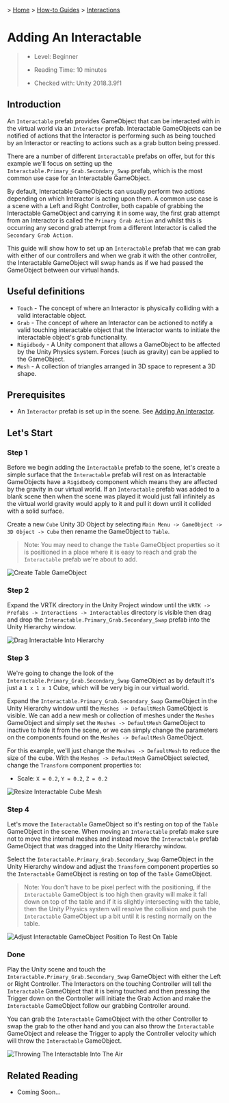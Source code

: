 &gt; [Home](../../../../README.md) &gt; [How-to Guides](../../README.md) &gt; [Interactions](../README.md)

# Adding An Interactable

> * Level: Beginner
>
> * Reading Time: 10 minutes
>
> * Checked with: Unity 2018.3.9f1

## Introduction

An `Interactable` prefab provides GameObject that can be interacted with in the virtual world via an `Interactor` prefab. Interactable GameObjects can be notified of actions that the Interactor is performing such as being touched by an Interactor or reacting to actions such as a grab button being pressed.

There are a number of different `Interactable` prefabs on offer, but for this example we'll focus on setting up the `Interactable.Primary_Grab.Secondary_Swap` prefab, which is the most common use case for an Interactable GameObject.

By default, Interactable GameObjects can usually perform two actions depending on which Interactor is acting upon them. A common use case is a scene with a Left and Right Controller, both capable of grabbing the Interactable GameObject and carrying it in some way, the first grab attempt from an Interactor is called the `Primary Grab Action` and whilst this is occurring any second grab attempt from a different Interactor is called the `Secondary Grab Action`.

This guide will show how to set up an `Interactable` prefab that we can grab with either of our controllers and when we grab it with the other controller, the Interactable GameObject will swap hands as if we had passed the GameObject between our virtual hands.

## Useful definitions

* `Touch` - The concept of where an Interactor is physically colliding with a valid interactable object.
* `Grab` - The concept of where an Interactor can be actioned to notify a valid touching interactable object that the Interactor wants to initiate the interactable object's grab functionality.
* `Rigidbody` - A Unity component that allows a GameObject to be affected by the Unity Physics system. Forces (such as gravity) can be applied to the GameObject.
* `Mesh` - A collection of triangles arranged in 3D space to represent a 3D shape.

## Prerequisites

* An `Interactor` prefab is set up in the scene. See [Adding An Interactor](../AddingAnInteractor/README.md).

## Let's Start

### Step 1

Before we begin adding the `Interactable` prefab to the scene, let's create a simple surface that the `Interactable` prefab will rest on as Interactable GameObjects have a `Rigidbody` component which means they are affected by the gravity in our virtual world. If an `Interactable` prefab was added to a blank scene then when the scene was played it would just fall infinitely as the virtual world gravity would apply to it and pull it down until it collided with a solid surface.

Create a new `Cube` Unity 3D Object by selecting `Main Menu -> GameObject -> 3D Object -> Cube` then rename the GameObject to `Table`.

> Note: You may need to change the `Table` GameObject properties so it is positioned in a place where it is easy to reach and grab the `Interactable` prefab we're about to add.

![Create Table GameObject](assets/images/CreateTableGameObject.png)

### Step 2

Expand the VRTK directory in the Unity Project window until the `VRTK -> Prefabs -> Interactions -> Interactables` directory is visible then drag and drop the `Interactable.Primary_Grab.Secondary_Swap` prefab into the Unity Hierarchy window.

![Drag Interactable Into Hierarchy](assets/images/DragInteractableIntoHierarchy.png)

### Step 3

We're going to change the look of the `Interactable.Primary_Grab.Secondary_Swap` GameObject as by default it's just a `1 x 1 x 1` Cube, which will be very big in our virtual world.

Expand the `Interactable.Primary_Grab.Secondary_Swap` GameObject in the Unity Hierarchy window until the `Meshes -> DefaultMesh` GameObject is visible. We can add a new mesh or collection of meshes under the `Meshes` GameObject and simply set the `Meshes -> DefaultMesh` GameObject to inactive to hide it from the scene, or we can simply change the parameters on the components found on the `Meshes -> DefaultMesh` GameObject.

For this example, we'll just change the `Meshes -> DefaultMesh` to reduce the size of the cube. With the `Meshes -> DefaultMesh` GameObject selected, change the `Transform` component properties to:

* Scale: `X = 0.2`, `Y = 0.2`, `Z = 0.2`

![Resize Interactable Cube Mesh](assets/images/ResizeInteractableCubeMesh.png)

### Step 4

Let's move the `Interactable` GameObject so it's resting on top of the `Table` GameObject in the scene. When moving an `Interactable` prefab make sure not to move the internal meshes and instead move the `Interactable` prefab GameObject that was dragged into the Unity Hierarchy window.

Select the `Interactable.Primary_Grab.Secondary_Swap` GameObject in the Unity Hierarchy window and adjust the `Transform` component properties so the `Interactable` GameObject is resting on top of the `Table` GameObject.

> Note: You don't have to be pixel perfect with the positioning, if the `Interactable` GameObject is too high then gravity will make it fall down on top of the table and if it is slightly intersecting with the table, then the Unity Physics system will resolve the collision and push the `Interactable` GameObject up a bit until it is resting normally on the table.

![Adjust Interactable GameObject Position To Rest On Table](assets/images/AdjustInteractableGameObjectPositionToRestOnTable.png)

### Done

Play the Unity scene and touch the `Interactable.Primary_Grab.Secondary_Swap` GameObject with either the Left or Right Controller. The Interactors on the touching Controller will tell the `Interactable` GameObject that it is being touched and then pressing the Trigger down on the Controller will initiate the Grab Action and make the `Interactable` GameObject follow our grabbing Controller around.

You can grab the `Interactable` GameObject with the other Controller to swap the grab to the other hand and you can also throw the `Interactable` GameObject and release the Trigger to apply the Controller velocity which will throw the `Interactable` GameObject.

![Throwing The Interactable Into The Air](assets/images/ThrowingTheInteractableIntoTheAir.png)

## Related Reading

* Coming Soon...